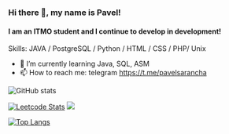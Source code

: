 ### Hi there 👋, my name is Pavel!
#### I am an ITMO student and I continue to develop in development!

Skills: JAVA / PostgreSQL / Python / HTML / CSS / PHP/ Unix

- 🌱 I’m currently learning Java, SQL, ASM 
- 📫 How to reach me: telegram https://t.me/pavelsarancha 


![GitHub stats](https://github-readme-stats.vercel.app/api?username=PaulLocust&theme=great-gatsby&show_icons=true) 


[![Leetcode Stats](https://leetcard.jacoblin.cool/PaulLocust?theme=light)](https://leetcode.com/PaulLocust)
![](https://leetcard.jacoblin.cool/lapor?ext=heatmap)

[![Top Langs](https://github-readme-stats.vercel.app/api/top-langs/?username=PaulLocust)](https://github.com/anuraghazra/github-readme-stats)
